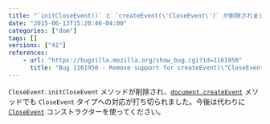 ```yaml
---
title: "`initCloseEvent()` と `createEvent(\'CloseEvent\')` が削除されました"
date: "2015-06-13T15:20:46-04:00"
categories: ["dom"]
tags: []
versions: ["41"]
references:
    - url: "https://bugzilla.mozilla.org/show_bug.cgi?id=1161950"
      title: "Bug 1161950 - Remove support for createEvent(\"CloseEvent\") / initCloseEvent"
---
```

`CloseEvent.initCloseEvent` メソッドが削除され、[`document.createEvent`](https://developer.mozilla.org/docs/Web/API/Document/createEvent) メソッドでも `CloseEvent` タイプへの対応が打ち切られました。今後は代わりに [`CloseEvent`](https://developer.mozilla.org/docs/Web/API/CloseEvent/CloseEvent) コンストラクターを使ってください。
